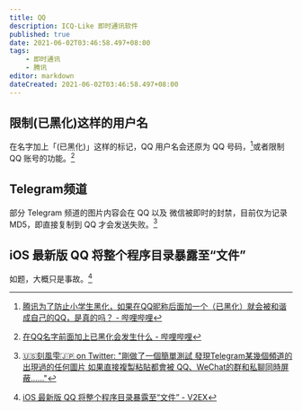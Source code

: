 ```yaml
---
title: QQ
description: ICQ-Like 即时通讯软件
published: true
date: 2021-06-02T03:46:58.497+08:00
tags:
    - 即时通讯
    - 腾讯
editor: markdown
dateCreated: 2021-06-02T03:46:58.497+08:00
---
```


## 限制(已黑化)这样的用户名

在名字加上「(已黑化)」这样的标记，QQ 用户名会还原为 QQ 号码，[^qq_rn]或者限制 QQ 账号的功能。[^qq_b]

[^qq_rn]: [腾讯为了防止小学生黑化，如果在QQ昵称后面加一个（已黑化）就会被和谐成自己的QQ，是真的吗？ - 哔哩哔哩](https://archive.is/rlOXM "https://www.bilibili.com/video/BV1W5411a76B")

[^qq_b]: [在QQ名字前面加上已黑化会发生什么 - 哔哩哔哩](https://archive.is/5ApwQ "https://www.bilibili.com/video/BV1mi4y137Mb")

## Telegram频道

部分 Telegram 频道的图片内容会在 QQ 以及 微信被即时的封禁，目前仅为记录 MD5，即直接复制到 QQ 才会发送失败。[^141114]

[^141114]: [🇺🇸刻風雫🇯🇵 on Twitter: "剛做了一個簡單測試 發現Telegram某幾個頻道的出現過的任何圖片 如果直接複製粘貼都會被 QQ、WeChat的群和私聊同時屏蔽......"](https://web.archive.org/web/20210703022535/https://twitter.com/kamikaz27437935/status/1411149066289881088)

## iOS 最新版 QQ 将整个程序目录暴露至“文件”

如题，大概只是事故。[^806505]

[^806505]: [iOS 最新版 QQ 将整个程序目录暴露至“文件” - V2EX](https://web.archive.org/web/20211008141910/https://www.v2ex.com/t/806505)
